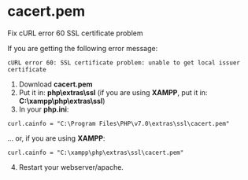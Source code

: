 # cacert.pem
Fix cURL error 60 SSL certificate problem


If you are getting the following error message:
```
cURL error 60: SSL certificate problem: unable to get local issuer certificate
```
1. Download **cacert.pem**
2. Put it in: **php\extras\ssl** (if you are using **XAMPP**, put it in: **C:\xampp\php\extras\ssl**)
3. In your **php.ini**:
```
curl.cainfo = "C:\Program Files\PHP\v7.0\extras\ssl\cacert.pem"
```
... or, if you are using **XAMPP**:

```
curl.cainfo = "C:\xampp\php\extras\ssl\cacert.pem"
```
4. Restart your webserver/apache.
